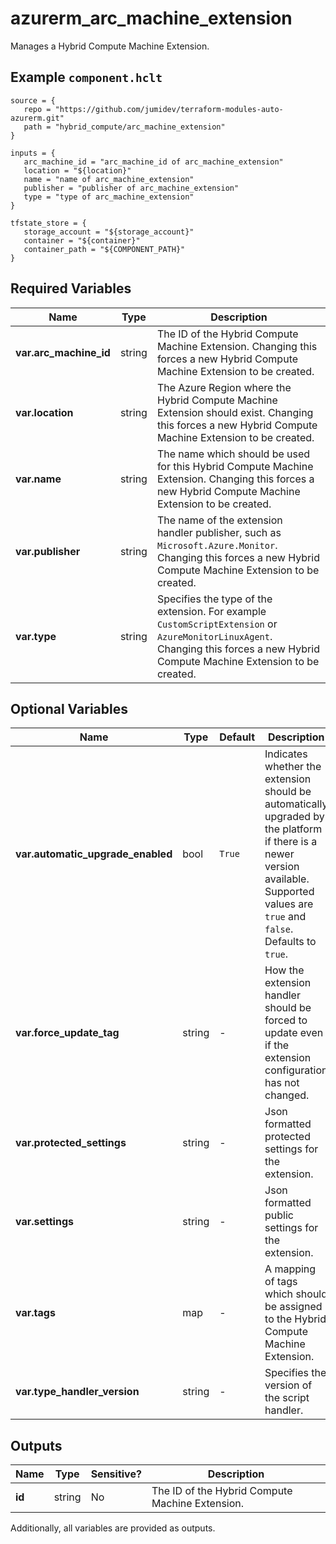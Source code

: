 # azurerm_arc_machine_extension

Manages a Hybrid Compute Machine Extension.

## Example `component.hclt`

```hcl
source = {
   repo = "https://github.com/jumidev/terraform-modules-auto-azurerm.git" 
   path = "hybrid_compute/arc_machine_extension" 
}

inputs = {
   arc_machine_id = "arc_machine_id of arc_machine_extension" 
   location = "${location}" 
   name = "name of arc_machine_extension" 
   publisher = "publisher of arc_machine_extension" 
   type = "type of arc_machine_extension" 
}

tfstate_store = {
   storage_account = "${storage_account}" 
   container = "${container}" 
   container_path = "${COMPONENT_PATH}" 
}

```

## Required Variables

| Name | Type |  Description |
| ---- | --------- |  ----------- |
| **var.arc_machine_id** | string |  The ID of the Hybrid Compute Machine Extension. Changing this forces a new Hybrid Compute Machine Extension to be created. | 
| **var.location** | string |  The Azure Region where the Hybrid Compute Machine Extension should exist. Changing this forces a new Hybrid Compute Machine Extension to be created. | 
| **var.name** | string |  The name which should be used for this Hybrid Compute Machine Extension. Changing this forces a new Hybrid Compute Machine Extension to be created. | 
| **var.publisher** | string |  The name of the extension handler publisher, such as `Microsoft.Azure.Monitor`. Changing this forces a new Hybrid Compute Machine Extension to be created. | 
| **var.type** | string |  Specifies the type of the extension. For example `CustomScriptExtension` or `AzureMonitorLinuxAgent`. Changing this forces a new Hybrid Compute Machine Extension to be created. | 

## Optional Variables

| Name | Type |  Default  |  Description |
| ---- | --------- |  ----------- | ----------- |
| **var.automatic_upgrade_enabled** | bool |  `True`  |  Indicates whether the extension should be automatically upgraded by the platform if there is a newer version available. Supported values are `true` and `false`. Defaults to `true`. | 
| **var.force_update_tag** | string |  -  |  How the extension handler should be forced to update even if the extension configuration has not changed. | 
| **var.protected_settings** | string |  -  |  Json formatted protected settings for the extension. | 
| **var.settings** | string |  -  |  Json formatted public settings for the extension. | 
| **var.tags** | map |  -  |  A mapping of tags which should be assigned to the Hybrid Compute Machine Extension. | 
| **var.type_handler_version** | string |  -  |  Specifies the version of the script handler. | 



## Outputs

| Name | Type | Sensitive? | Description |
| ---- | ---- | --------- | --------- |
| **id** | string | No  | The ID of the Hybrid Compute Machine Extension. | 

Additionally, all variables are provided as outputs.
